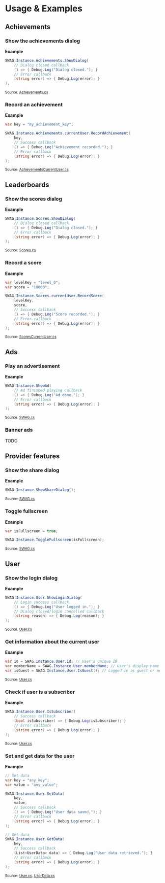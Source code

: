 # Usage & Examples

## Achievements

### Show the achievements dialog

**Example**
```c#
SWAG.Instance.Achievements.ShowDialog(
    // Dialog closed callback
    () => { Debug.Log("Dialog closed."); }
    // Error callback
    (string error) => { Debug.Log(error); }
);
```
<small>Source: [Achievements.cs](/unity/script-reference/AddictingGames/Achievements/Achievements)</small>

### Record an achievement

**Example**
```c#
var key = "my_achievement_key";

SWAG.Instance.Achievements.currentUser.RecordAchievement(
    key,
    // Success callback
    () => { Debug.Log("Achievement recorded."); }
    // Error callback
    (string error) => { Debug.Log(error); }
);
```
<small>Source: [AchievementsCurrentUser.cs](/unity/script-reference/AddictingGames/Achievements/AchievementsCurrentUser)</small>

## Leaderboards

### Show the scores dialog

**Example**
```c#
SWAG.Instance.Scores.ShowDialog(
    // Dialog closed callback
    () => { Debug.Log("Dialog closed."); }
    // Error callback
    (string error) => { Debug.Log(error); }
);
```
<small>Source: [Scores.cs](/unity/script-reference/AddictingGames/Scores/Scores)</small>

### Record a score

**Example**
```c#
var levelKey = "level_0";
var score = "10000";

SWAG.Instance.Scores.currentUser.RecordScore(
    levelKey,
    score,
    // Success callback
    () => { Debug.Log("Score recorded."); }
    // Error callback
    (string error) => { Debug.Log(error); }
);
```
<small>Source: [ScoresCurrentUser.cs](/unity/script-reference/AddictingGames/Scores/ScoresCurrentUser)</small>

## Ads

### Play an advertisement

**Example**
```c#
SWAG.Instance.ShowAd(
    // Ad finished playing callback
    () => { Debug.Log("Ad done."); }
    // Error callback
    (string error) => { Debug.Log(error); }
);
```
<small>Source: [SWAG.cs](/unity/script-reference/AddictingGames/SWAG)</small>

### Banner ads

TODO

## Provider features

### Show the share dialog

**Example**
```c#
SWAG.Instance.ShowShareDialog();
```
<small>Source: [SWAG.cs](/unity/script-reference/AddictingGames/SWAG)</small>

### Toggle fullscreen

**Example**
```c#
var isFullscreen = true;

SWAG.Instance.ToggleFullscreen(isFullscreen);
```
<small>Source: [SWAG.cs](/unity/script-reference/AddictingGames/SWAG)</small>

## User

### Show the login dialog

**Example**
```c#
SWAG.Instance.User.ShowLoginDialog(
    // Login success callback
    () => { Debug.Log("User logged in."); }
    // Dialog closed/login cancelled callback
    (string reason) => { Debug.Log(reason); }
);
```
<small>Source: [User.cs](/unity/script-reference/AddictingGames/User)</small>

### Get information about the current user

**Example**
```c#
var id = SWAG.Instance.User.id; // User's unique ID
var memberName = SWAG.Instance.User.memberName; // User's display name
var isGuest = SWAG.Instance.User.IsGuest(); // Logged in as guest or not
```
<small>Source: [User.cs](/unity/script-reference/AddictingGames/User)</small>

### Check if user is a subscriber

**Example**
```c#
SWAG.Instance.User.IsSubscriber(
    // Success callback
    (bool isSubscriber) => { Debug.Log(isSubscriber); }
    // Error callback
    (string error) => { Debug.Log(error); }
);
```
<small>Source: [User.cs](/unity/script-reference/AddictingGames/User)</small>

### Set and get data for the user

**Example**
```c#
// Set data
var key = "any_key";
var value = "any_value";

SWAG.Instance.User.SetData(
    key,
    value,
    // Success callback
    () => { Debug.Log("User data saved."); }
    // Error callback
    (string error) => { Debug.Log(error); }
);

// Get data
SWAG.Instance.User.GetData(
    key,
    // Success callback
    (List<UserData> data) => { Debug.Log("User data retrieved."); }
    // Error callback
    (string error) => { Debug.Log(error); }
);
```
<small>Source: [User.cs](/unity/script-reference/AddictingGames/User), [UserData.cs](/unity/script-reference/AddictingGames/User/UserData)</small>
